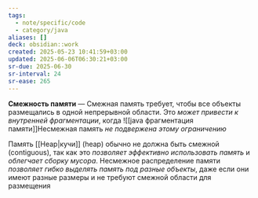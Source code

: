 ```yaml
---
tags:
  - note/specific/code
  - category/java
aliases: []
deck: obsidian::work
created: 2025-05-23 10:41:59+03:00
updated: 2025-06-06T06:30:21+03:00
sr-due: 2025-06-30
sr-interval: 24
sr-ease: 265
---
```


**Смежность памяти**
—
Смежная память требует, чтобы все объекты размещались в одной непрерывной области. Это *может привести к внутренней фрагментации*, когда
![[java фрагментация памяти]]Несмежная память *не подвержена этому ограничению*

Память [[Heap|кучи]] (heap) обычно не должна быть смежной (contiguous), так как это *позволяет эффективно использовать память* и *облегчает сборку мусора*. Несмежное распределение памяти *позволяет гибко выделять память под разные объекты*, даже если они имеют разные размеры и не требуют смежной области для размещения
